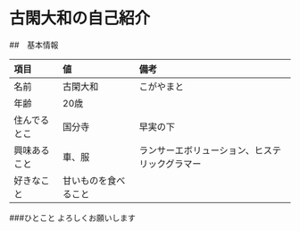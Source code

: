 # 古閑大和の自己紹介

##　基本情報

|項目|値|備考|
|:--|:--|:--|
|名前|古閑大和|こがやまと|
|年齢|20歳||
|住んでるとこ|国分寺|早実の下|
|興味あること|車、服|ランサーエボリューション、ヒステリックグラマー|
|好きなこと|甘いものを食べること||

###ひとこと
よろしくお願いします
